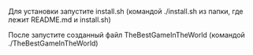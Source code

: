 Для установки запустите install.sh
(командой ./install.sh из папки, где лежит README.md и install.sh)

После запустите созданный файл TheBestGameInTheWorld
(командой ./TheBestGameInTheWorld)

